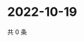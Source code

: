 # 2022-10-19

共 0 条

<!-- BEGIN WEIBO -->
<!-- 最后更新时间 Wed Oct 19 2022 15:32:48 GMT+0800 (China Standard Time) -->

<!-- END WEIBO -->
